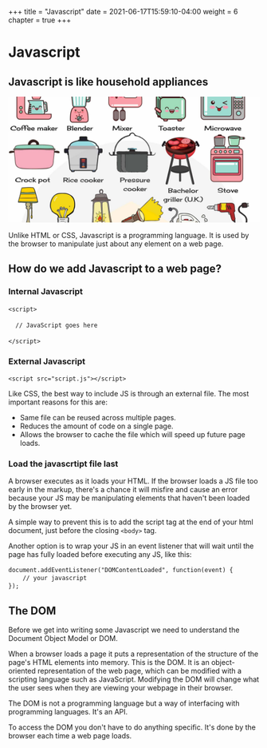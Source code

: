+++
title = "Javascript"
date = 2021-06-17T15:59:10-04:00
weight = 6
chapter = true
+++

# Javascript

## Javascript is like household appliances

![household appliances](images/appliances.jpg)

Unlike HTML or CSS, Javascript is a programming language. It is used by the browser to manipulate just about any element on a web page. 

## How do we add Javascript to a web page?

###  Internal Javascript

```
<script>

  // JavaScript goes here

</script>
```

### External Javascript

```
<script src="script.js"></script>
```

Like CSS, the best way to include JS is through an external file. The most important reasons for this are:
- Same file can be reused across multiple pages.
- Reduces the amount of code on a single page.
- Allows the browser to cache the file which will speed up future page loads.

### Load the javascrtipt file last

A browser executes as it loads your HTML. If the browser loads a JS file too early in the markup, there's a chance it will misfire and cause an error because your JS may be manipulating elements that haven't been loaded by the browser yet.

A simple way to prevent this is to add the script tag at the end of your html document, just before the closing ```<body>``` tag.

Another option is to wrap your JS in an event listener that will wait until the page has fully loaded before executing any JS, like this:

```
document.addEventListener("DOMContentLoaded", function(event) {
	// your javascript
});
```

## The DOM

Before we get into writing some Javascript we need to understand the Document Object Model or DOM.

When a browser loads a page it puts a representation of the structure of the page's HTML elements into memory. This is the DOM. It is an object-oriented representation of the web page, which can be modified with a scripting language such as JavaScript. Modifying the DOM will change what the user sees when they are viewing your webpage in their browser.

The DOM is not a programming language but a way of interfacing with programming languages. It's an API.

To access the DOM you don't have to do anything specific. It's done by the browser each time a web page loads.

